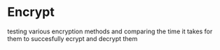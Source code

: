 # Encrypt
testing various encryption methods and comparing the time it takes for them to succesfully ecrypt and decrypt them

